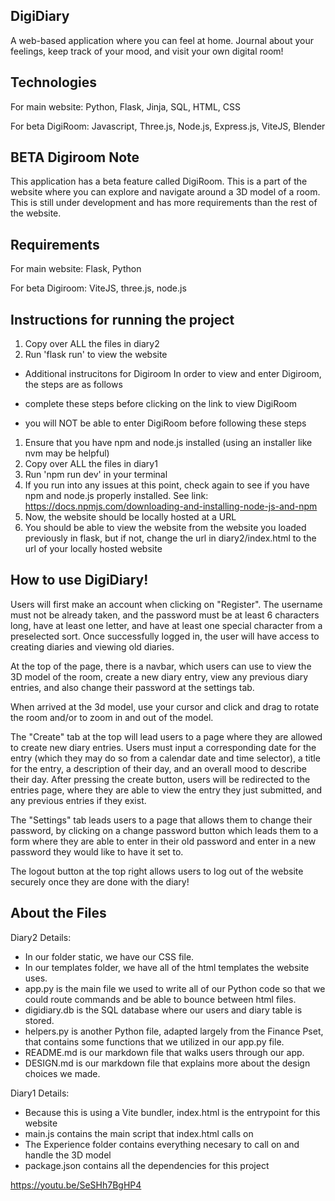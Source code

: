 ## DigiDiary
A web-based application where you can feel at home. Journal about your feelings, keep track of your mood, and visit your own digital room!

## Technologies
For main website:
Python, Flask, Jinja, SQL, HTML, CSS

For beta DigiRoom:
Javascript, Three.js, Node.js, Express.js, ViteJS, Blender

## BETA Digiroom Note
This application has a beta feature called DigiRoom. This is a part of the website where you can explore and navigate around a 3D model of a room. This is still under development and has more requirements than the rest of the website.

## Requirements
For main website:
Flask, Python

For beta Digiroom:
ViteJS, three.js, node.js

## Instructions for running the project
1. Copy over ALL the files in diary2
2. Run 'flask run' to view the website

* Additional instrucitons for Digiroom
In order to view and enter Digiroom, the steps are as follows

* complete these steps before clicking on the link to view DigiRoom
* you will NOT be able to enter DigiRoom before following these steps

1. Ensure that you have npm and node.js installed (using an installer like nvm may be helpful)
2. Copy over ALL the files in diary1
3. Run 'npm run dev' in your terminal
4. If you run into any issues at this point, check again to see if you have npm and node.js properly installed. See link: https://docs.npmjs.com/downloading-and-installing-node-js-and-npm
5. Now, the website should be locally hosted at a URL
6. You should be able to view the website from the website you loaded previously in flask, but if not, change the url in diary2/index.html to the url of your locally hosted website

## How to use DigiDiary!
Users will first make an account when clicking on "Register". The username must not be already taken, and the password must be at least 6 characters long, have at least one letter, and have at least one special character from a preselected sort. Once successfully logged in, the user will have access to creating diaries and viewing old diaries.

At the top of the page, there is a navbar, which users can use to view the 3D model of the room, create a new diary entry, view any previous diary entries, and also change their password at the settings tab.

When arrived at the 3d model, use your cursor and click and drag to rotate the room and/or to zoom in and out of the model.

The "Create" tab at the top will lead users to a page where they are allowed to create new diary entries. Users must input a corresponding date for the entry (which they may do so from a calendar date and time selector), a title for the entry, a description of their day, and an overall mood to describe their day. After pressing the create button, users will be redirected to the entries page, where they are able to view the entry they just submitted, and any previous entries if they exist.

The "Settings" tab leads users to a page that allows them to change their password, by clicking on a change password button which leads them to a form where they are able to enter in their old password and enter in a new password they would like to have it set to.

The logout button at the top right allows users to log out of the website securely once they are done with the diary!

## About the Files
Diary2 Details:

- In our folder static, we have our CSS file.
- In our templates folder, we have all of the html templates the website uses.
- app.py is the main file we used to write all of our Python code so that we could route commands and be able to bounce between html files.
- digidiary.db is the SQL database where our users and diary table is stored.
- helpers.py is another Python file, adapted largely from the Finance Pset, that contains some functions that we utilized in our app.py file.
- README.md is our markdown file that walks users through our app.
- DESIGN.md is our markdown file that explains more about the design choices we made.

Diary1 Details:
- Because this is using a Vite bundler, index.html is the entrypoint for this website
- main.js contains the main script that index.html calls on
- The Experience folder contains everything necesary to call on and handle the 3D model
- package.json contains all the dependencies for this project

https://youtu.be/SeSHh7BgHP4
